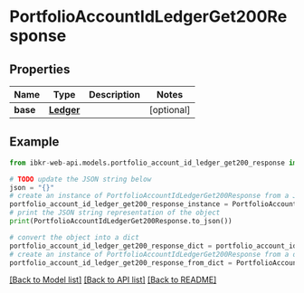 # PortfolioAccountIdLedgerGet200Response


## Properties

Name | Type | Description | Notes
------------ | ------------- | ------------- | -------------
**base** | [**Ledger**](Ledger.md) |  | [optional] 

## Example

```python
from ibkr-web-api.models.portfolio_account_id_ledger_get200_response import PortfolioAccountIdLedgerGet200Response

# TODO update the JSON string below
json = "{}"
# create an instance of PortfolioAccountIdLedgerGet200Response from a JSON string
portfolio_account_id_ledger_get200_response_instance = PortfolioAccountIdLedgerGet200Response.from_json(json)
# print the JSON string representation of the object
print(PortfolioAccountIdLedgerGet200Response.to_json())

# convert the object into a dict
portfolio_account_id_ledger_get200_response_dict = portfolio_account_id_ledger_get200_response_instance.to_dict()
# create an instance of PortfolioAccountIdLedgerGet200Response from a dict
portfolio_account_id_ledger_get200_response_from_dict = PortfolioAccountIdLedgerGet200Response.from_dict(portfolio_account_id_ledger_get200_response_dict)
```
[[Back to Model list]](../README.md#documentation-for-models) [[Back to API list]](../README.md#documentation-for-api-endpoints) [[Back to README]](../README.md)


